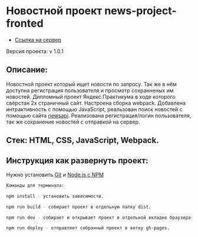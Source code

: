 # Новостной проект news-project-fronted

* [Ссылка на сервер](https://www.news-project.gq/)

Версия проекта: v 1.0.1

## Описание:
Новостной проект который ищет новости по запросу. Так же в нём доступна регистрация пользователя и просмотр сохранненых им новостей.
Дипломный проект Яндекс.Практикума в ходе которого свёрстан 2х страничный сайт. Настроена сборка webpack. Добавлена интрактивность с помощью JavaScript, реальзован поиск новостей с помощью сайта [newsapi](https://newsapi.org/). Реализована регистрация/логин пользователя, так же сохранение новостей с отправкой на сервер.

## Стек: HTML, CSS, JavaScript, Webpack.

## Инструкция как развернуть проект:
Нужно установить [Git](https://git-scm.com/) и [Node.js с NPM](https://nodejs.org/en/)

```sh
Команды для терминала:

npm install - установить зависимости.

npm run build - собирает проект в отдельную папку dist.

npm run dev - собирает и открывает проект в отдельной вкладке браузера(live server).

npm run deploy - отправляет собранный проект в ветку gh-pages.
```
